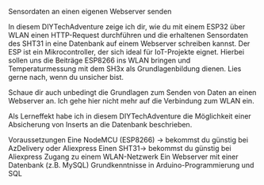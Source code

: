 Sensordaten an einen eigenen Webserver senden

In diesem DIYTechAdventure zeige ich dir, wie du mit einem ESP32 über WLAN einen HTTP-Request durchführen 
und die erhaltenen Sensordaten des SHT31 in eine Datenbank auf einem Webserver schreiben kannst. 
Der ESP ist ein Mikrocontroller, der sich ideal für IoT-Projekte eignet.
Hierbei sollen uns die Beiträge ESP8266 ins WLAN bringen und Temperaturmessung mit dem SH3x als Grundlagenbildung dienen. 
Lies gerne nach, wenn du unsicher bist.

Schaue dir auch unbedingt die Grundlagen zum Senden von Daten an einen Webserver an. Ich gehe hier nicht mehr auf die Verbindung zum WLAN ein.

Als Lerneffekt habe ich in diesem DIYTechAdventure die Möglichkeit einer Absicherung von Inserts an die Datenbank beschrieben.

Voraussetzungen
Eine NodeMCU (ESP8266) -> bekommst du günstig bei AzDelivery oder Aliexpress
Einen SHT31-> bekommst du günstig bei Aliexpress
Zugang zu einem WLAN-Netzwerk
Ein Webserver mit einer Datenbank (z.B. MySQL)
Grundkenntnisse in Arduino-Programmierung und SQL

